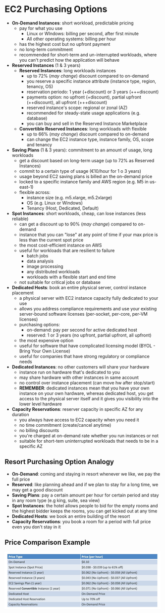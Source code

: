 # EC2 Purchasing Options

- **On-Demand Instances**: short workload, predictable pricing
    - pay for what you use 
        - Linux or WIndows: billing per second, after first minute
        - All other operating systems: billing per hour
    - has the highest cost but no upfront payment
    - no long-term commitment
    - recommended for short-term and un-interrupted workloads, where you can't predict how the application will behave
- **Reserved Instances** (1 & 3 years)
    - **Reserved Instances**: long workloads
        instances
        - up to 72% (*may change*) discount compared to on-demand
        - you reserve a specific instance attribute (instance type, region, tenancy, OS)
        - reservation periodo: 1 year (+discount) or 3 years (+++discount)
        - payments option: no upfront (+discount), partial upfront (++discount), all upfront (+++discount)
        - reserved instance's scope: regional or zonal (AZ)
        - recommended for steady-state usage applications (e.g. database)
        - you can buy and sell in the Reserved Instance Marketplace
    - **Convertible Reserved Instances**: long workloads with flexible
        - up to 66% (*may change*) discount compared to on-demand
        - can change the EC2 instance type, instance family, OS, scope and tenancy 
- **Saving Plans** (1 & 3 years): commitment to an amount of usage, long workloads
    - get a discount based on long-term usage (up to 72% as Reserved Instances)
    - commit to a certain type of usage (€10/hour for 1 o 3 years)
    - usage beyond EC2 saving plans is billed an the on-demand price
    - locked to a specific instance family and AWS region (e.g. M5 in us-east-1)
    - flexible across:
        - instance size (e.g. m5.xlarge, m5.2xlarge)
        - OS (e.g. Linux or Windows)
        - Tenancy (Host, Dedicated, Default)
- **Spot Instances**: short workloads, cheap, can lose instances (less reliable)
    - can get a discount up to 90% (*may change*) compared to on-demand
    - instance that you can "lose" at any point of time if your max price is less than the current spot price
    - the most cost-efficient instance on AWS
    - useful for workloads that are resilient to failure
        - batch jobs
        - data analysis
        - image processing
        - any distributed workloads
        - workloads with a flexible start and end time
    - not suitable for critical jobs or database
- **Dedicated Hosts**: book an entire physical server, control instance placement
    - a physical server with EC2 instance capacity fully dedicated to your use
    - allows you address compliance requirements and use your existing server-bound software licenses (per-socket, per-core, per-VM licenses)
    - purchasing options:
        - on-demand: pay per second for active dedicated host
        - reserved: 1 or 3 years (no upfront, partial upfront, all upfront)
    - the most expensive option
    - useful for software that have complicated licensing model (BYOL - Bring Your Own License)
    - useful for companies that have strong regulatory or compliance needs
- **Dedicated Instances**: no other customers will share your hardware
    - instance run on hardware that's dedicated to you
    - may share hardware with other instances in same account
    - no control over instance placement (can move hw after stop/start)
    - **REMEMBER**: dedicated instances mean that you have your own instance on your own hardware, whereas dedicated host, you get access to the physical server itself and it gives you visibility into the lower level hardware
- **Capacity Reservations**: reserver capacity in specific AZ for any duration
    - you always have access to EC2 capacity when you need it
    - no time commitment (create/cancel anytime)
    - no billing discounts
    - you're charged at on-demand rate whether you run instances or not
    - suitable for short-tem uninterrupted workloads that needs to be in a specific AZ

## Resort Purchasing Option Analogy

- **On-Demand**: coming and staying in resort whenever we like, we pay the full price
- **Reserved**: like planning ahead and if we plan to stay for a long time, we may get a good discount
- **Saving Plans**: pay a certain amount per hour for certain period and stay in any room type (e.g king, suite, sea view)
- **Spot Instances**: the hotel allows people to bid for the empty rooms and the highest bidder keeps the rooms, you can get kicked out at any time
- **Dedicated Hosts**: we book an entire building of the resort
- **Capacity Reservations**: you book a room for a period with full price even you don't stay in it

## Price Comparison Example

![EC2 Price Comparison](../../images/ec2/ec2_price_comparison.png)

